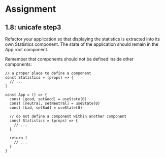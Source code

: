 # Assignment

## 1.8: unicafe step3

Refactor your application so that displaying the statistics is extracted into its own Statistics component. The state of the application should remain in the App root component.

Remember that components should not be defined inside other components:

```
// a proper place to define a component
const Statistics = (props) => {
  // ...
}

const App = () => {
  const [good, setGood] = useState(0)
  const [neutral, setNeutral] = useState(0)
  const [bad, setBad] = useState(0)

  // do not define a component within another component
  const Statistics = (props) => {
    // ...
  }

  return (
    // ...
  )
}
```
